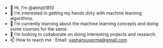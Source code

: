- 👋 Hi, I’m @abhijit1810
- 👀 I’m interested in getting my hands dirty with machine learning algorithms.
- 🌱 I’m currently learning about the machine learning concepts and doing some courses for the same.
- 💞️ I’m looking to collaborate on doing interesting projects and research.
- 📫 How to reach me : Email: yashansuverma@gmail.com

<!---
abhijit1810/abhijit1810 is a ✨ special ✨ repository because its `README.md` (this file) appears on your GitHub profile.
You can click the Preview link to take a look at your changes.
--->
